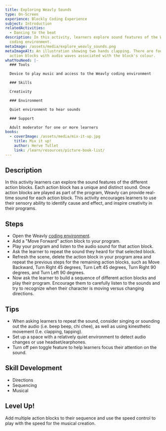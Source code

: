 ```yaml
---
title: Exploring Weavly Sounds
type: On-Screen
experience: Blockly Coding Experience
subject: Introduction
relatedActivities:
  - Dancing to the beat
description: In this activity, learners explore sound features of the Weavly
  coding environment.
metaImage: /assets/media/explore_weavly_sounds.png
metaImageAlt: An illustration showing two hands clapping. There are four weavly
  action blocks with audio waves associated with the block's colour.
whatYouNeed: |-
  ### Tools

  Device to play music and access to the Weavly coding environment

  ### Skills

  Creativity

  ### Environment

  Quiet environment to hear sounds

  ### Support

  Adult moderator for one or more learners
books:
  - coverImage: /assets/media/mix-it-up.jpg
    title: Mix it up!
    author: Herve Tullet
    link: /learn/resources/picture-book-list/
---
```

## Description

In this activity learners can explore the sound features of the different action blocks. Each action block has a unique and distinct sound. Once action blocks are played as part of the program, Weavly can provide real-time sound for each action block. This activity encourages learners to use their sensory ability to identify cause and effect, and inspire creativity in their programs.

## Steps

* Open the Weavly [coding environment](https://create.weavly.org/?v=1.4&t=default&w=Sketchpad&p=&c=abb&d=&s=abb).
* Add a "Move Forward" action block to your program. 
* Play your program and listen to the audio sound for that action block. 
* Ask the learner to repeat the sound they heard for that selected block.
* Refresh the scene, delete the action block in your program area and repeat the previous steps for the remaining action blocks, such as Move Backward, Turn Right 45 degrees, Turn Left 45 degrees, Turn Right 90 degrees, and Turn Left 90 degrees.
* Now ask the learner to build a sequence of different action blocks and play their program. Encourage them to carefully listen to the sounds and try to recognize when their character is moving versus changing directions. 

## Tips

* When asking learners to repeat the sound, consider singing or sounding out the audio (i.e. beep beep, chi chee), as well as using kinesthetic movement (I.e. clapping, tapping).
* Set up a space with a relatively quiet environment to detect audio changes or use headset/earphones.
* Turn off pen toggle feature to help learners focus their attention on the sound.

## Skill Development

* Directions
* Sequencing
* Musical

## Level Up!

Add multiple action blocks to their sequence and use the speed control to play with the speed for the musical creation.